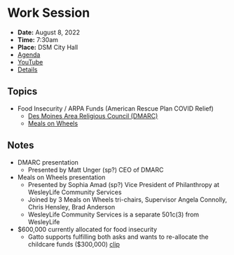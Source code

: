 # Work Session

- **Date:** August 8, 2022
- **Time:** 7:30am
- **Place:** DSM City Hall
- [Agenda](https://councildocs.dsm.city/agendas/2022/20220808CouncilWorkSession.pdf?pdf=Agenda&t=1659762807439)
- [YouTube](https://youtu.be/aEHZOueQvYM)
- [Details](https://www.dsm.city/citycouncil_detail_T60_R2058.php)

## Topics

- Food Insecurity / ARPA Funds (American Rescue Plan COVID Relief)
    - [Des Moines Area Religious Council (DMARC)](https://www.dsm.city/document_center/City%20Clerk/Work%20Sessions/2022/DMARC.pdf)
    - [Meals on Wheels](https://www.dsm.city/document_center/City%20Clerk/Work%20Sessions/2022/Meals%20on%20Wheels.pdf)

## Notes

- DMARC presentation
    - Presented by Matt Unger (sp?) CEO of DMARC
- Meals on Wheels presentation
    - Presented by Sophia Amad (sp?) Vice President of Philanthropy at WesleyLife Community Services
    - Joined by 3 Meals on Wheels tri-chairs, Supervisor Angela Connolly, Chris Hensley, Brad Anderson
    - WesleyLife Community Services is a separate 501c(3) from WesleyLife
- $600,000 currently allocated for food insecurity
    - Gatto supports fulfilling both asks and wants to re-allocate the childcare funds ($300,000) [clip](https://youtu.be/aEHZOueQvYM?t=3043)
